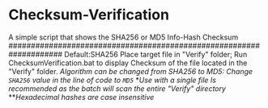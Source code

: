 # Checksum-Verification
A simple script that shows the SHA256 or MD5 Info-Hash Checksum
####################################################################
Default:SHA256
Place target file in "Verify" folder;
Run ChecksumVerification.bat to display Checksum of the file located in the "Verify" folder.
*Algorithm can be changed from SHA256 to MD5: Change `SHA256` value in the line of code to `MD5`*
**Use with a single file Is recommended as the batch will scan the entire "Verify" directory*
***Hexadecimal hashes are case insensitive*
